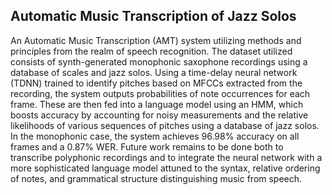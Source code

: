 ## Automatic Music Transcription of Jazz Solos
An Automatic Music Transcription (AMT) system utilizing methods and principles from the realm of speech recognition. The dataset utilized consists of synth-generated monophonic saxophone recordings using a database of scales and jazz solos. Using a time-delay neural network (TDNN) trained to identify pitches based on MFCCs extracted from the recording, the system outputs probabilities of note occurrences for each frame. These are then fed into a language model using an HMM, which boosts accuracy by accounting for noisy measurements and the relative likelihoods of various sequences of pitches using a database of jazz solos. In the monophonic case, the system achieves 96.98% accuracy on all frames and a 0.87% WER. Future work remains to be done both to transcribe polyphonic recordings and to integrate the neural network with a more sophisticated language model attuned to the syntax, relative ordering of notes, and grammatical structure distinguishing music from speech.
